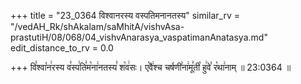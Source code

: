 +++
title = "23_0364 विश्वानरस्य वस्पतिमनानतस्य"
similar_rv = "/vedAH_Rk/shAkalam/saMhitA/vishvAsa-prastutiH/08/068/04_vishvAnarasya_vaspatimanAnatasya.md"
edit_distance_to_rv = 0.0

+++
वि꣣श्वा꣡न꣢रस्य व꣣स्प꣢ति꣣म꣡ना꣢नतस्य꣣ श꣡व꣢सः। ए꣡वै꣢श्च चर्षणी꣣ना꣢मू꣣ती꣡ हु꣢वे꣣ र꣡था꣢नाम् ॥ 23:0364 ॥

<div class="js_include " url="/vedAH_Rk/shAkalam/saMhitA/vishvAsa-prastutiH/08/068/04_vishvAnarasya_vaspatimanAnatasya.md"  newLevelForH1="2" title="विश्वास-शाकल-प्रस्तुतिः"  > </div>